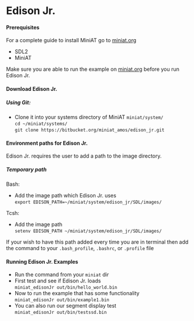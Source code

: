 Edison Jr.
==========

#### Prerequisites

For a complete guide to install MiniAT go to [miniat.org](http://www.miniat.org/getting-started/build)

- SDL2
- MiniAT

Make sure you are able to run the example on [miniat.org](http://www.miniat.org/getting-started/running-an-example) before you run Edison Jr.

#### Download Edison Jr.

##### Using Git:
- Clone it into your systems directory of MiniAT ` miniat/system/ `  
` cd ~/miniat/systems/ `  
` git clone https://bitbucket.org/miniat_amos/edison_jr.git `  

#### Environment paths for Edison Jr.
Edison Jr. requires the user to add a path to the image directory.
##### Temporary path  
Bash:  
- Add the image path which Edison Jr. uses  
` export EDISON_PATH=~/miniat/system/edison_jr/SDL/images/ `  

Tcsh:  
- Add the image path  
` setenv EDISON_PATH ~/miniat/system/edison_jr/SDL/images/ `  

If your wish to have this path added every time you are in terminal then add the command to your ` .bash_profile `, ` .bashrc `, or ` .profile ` file



#### Running Edison Jr. Examples
- Run the command from your ` miniat ` dir  
- First test and see if Edison Jr. loads  
` miniat_edisonJr out/bin/hello_world.bin `  
- Now to run the example that has some functionality  
` miniat_edisonJr out/bin/example1.bin `  
- You can also run our segment display test  
` miniat_edisonJr out/bin/testssd.bin `  
